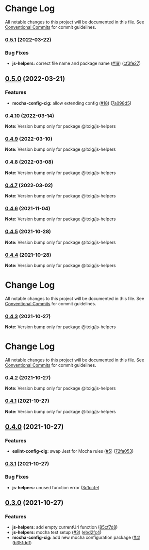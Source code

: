 # Change Log

All notable changes to this project will be documented in this file.
See [Conventional Commits](https://conventionalcommits.org) for commit guidelines.

### [0.5.1](https://github.com/itcig/itcig/compare/@itcig/js-helpers@0.5.0...@itcig/js-helpers@0.5.1) (2022-03-22)


### Bug Fixes

* **js-helpers:** correct file name and package name ([#19](https://github.com/itcig/itcig/issues/19)) ([cf3fe27](https://github.com/itcig/itcig/commit/cf3fe2792d701ed4dabdcbc27c4173a384bfac70))



## [0.5.0](https://github.com/itcig/itcig/compare/@itcig/js-helpers@0.4.10...@itcig/js-helpers@0.5.0) (2022-03-21)


### Features

* **mocha-config-cig:** allow extending config ([#18](https://github.com/itcig/itcig/issues/18)) ([7a098d5](https://github.com/itcig/itcig/commit/7a098d5ef7d44556a9eb0aa6f4118cf30484fd8e))



### [0.4.10](https://github.com/itcig/itcig/compare/@itcig/js-helpers@0.4.9...@itcig/js-helpers@0.4.10) (2022-03-14)

**Note:** Version bump only for package @itcig/js-helpers





### [0.4.9](https://github.com/itcig/itcig/compare/@itcig/js-helpers@0.4.8...@itcig/js-helpers@0.4.9) (2022-03-10)

**Note:** Version bump only for package @itcig/js-helpers





### 0.4.8 (2022-03-08)

**Note:** Version bump only for package @itcig/js-helpers





### [0.4.7](https://github.com/itcig/itcig/compare/@itcig/js-helpers@0.4.6...@itcig/js-helpers@0.4.7) (2022-03-02)

**Note:** Version bump only for package @itcig/js-helpers





### [0.4.6](https://github.com/itcig/itcig/compare/@itcig/js-helpers@0.4.5...@itcig/js-helpers@0.4.6) (2021-11-04)

**Note:** Version bump only for package @itcig/js-helpers





### [0.4.5](https://github.com/itcig/itcig/compare/@itcig/js-helpers@0.4.4...@itcig/js-helpers@0.4.5) (2021-10-28)

**Note:** Version bump only for package @itcig/js-helpers





### [0.4.4](https://github.com/itcig/itcig/compare/@itcig/js-helpers@0.4.3...@itcig/js-helpers@0.4.4) (2021-10-28)

**Note:** Version bump only for package @itcig/js-helpers





# Change Log

All notable changes to this project will be documented in this file. See
[Conventional Commits](https://conventionalcommits.org) for commit guidelines.

### [0.4.3](https://github.com/itcig/itcig/compare/@itcig/js-helpers@0.4.2...@itcig/js-helpers@0.4.3) (2021-10-27)

**Note:** Version bump only for package @itcig/js-helpers

# Change Log

All notable changes to this project will be documented in this file. See
[Conventional Commits](https://conventionalcommits.org) for commit guidelines.

### [0.4.2](https://github.com/itcig/itcig/compare/@itcig/js-helpers@0.4.1...@itcig/js-helpers@0.4.2) (2021-10-27)

**Note:** Version bump only for package @itcig/js-helpers

### [0.4.1](https://github.com/itcig/itcig/compare/@itcig/js-helpers@0.4.0...@itcig/js-helpers@0.4.1) (2021-10-27)

**Note:** Version bump only for package @itcig/js-helpers

## [0.4.0](https://github.com/itcig/itcig/compare/@itcig/js-helpers@0.3.1...@itcig/js-helpers@0.4.0) (2021-10-27)

### Features

- **eslint-config-cig:** swap Jest for Mocha rules
  ([#5](https://github.com/itcig/itcig/issues/5))
  ([72fa053](https://github.com/itcig/itcig/commit/72fa053df82989ac8f37b930d2aac75b1998d5b2))

### [0.3.1](https://github.com/itcig/itcig/compare/@itcig/js-helpers@0.3.0...@itcig/js-helpers@0.3.1) (2021-10-27)

### Bug Fixes

- **js-helpers:** unused function error
  ([3c1ccfe](https://github.com/itcig/itcig/commit/3c1ccfecb40175d610a96a886274936cf06a5e2d))

## [0.3.0](https://github.com/itcig/itcig/compare/@itcig/js-helpers@0.3.0...@itcig/js-helpers@0.3.0) (2021-10-27)

### Features

- **js-helpers:** add empty currentUrl function
  ([85cf7d8](https://github.com/itcig/itcig/commit/85cf7d833255d3229bf96c63c00c00f30e791bd6))
- **js-helpers:** mocha test setup
  ([#3](https://github.com/itcig/itcig/issues/3))
  ([ebd2fc4](https://github.com/itcig/itcig/commit/ebd2fc4a84ddfa151f7900c68831f971d14d5528))
- **mocha-config-cig:** add new mocha configuration package
  ([#4](https://github.com/itcig/itcig/issues/4))
  ([b351ddf](https://github.com/itcig/itcig/commit/b351ddf37b93bd6752c551560c6f5bd9b4416e9b))
